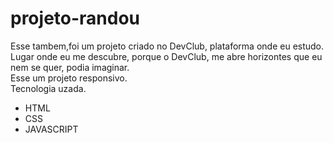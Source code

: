 # projeto-randou
Esse tambem,foi um projeto criado no DevClub, plataforma onde eu estudo.
<br>
Lugar onde eu me descubre, porque o DevClub, me abre horizontes que eu nem se quer, podia imaginar.
<br>
Esse  um projeto responsivo.
<br>
Tecnologia uzada.
  <br>

- HTML
  <br>
- CSS
  <br>
- JAVASCRIPT
